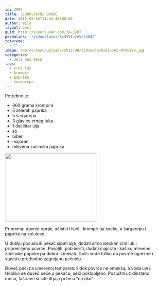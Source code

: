 ```yaml
---
id: 3997
title: JEDNOSTAVNI ĐUVEČ
date: 2012-08-16T11:43:43+00:00
author: mila
layout: post
guid: http://superkuvar.com/?p=3997
permalink: '/jednostavni-%c4%91uve%c4%8d/'
totvreme:
  - ""
image: /wp-content/uploads/2012/08/Jednostavnidjuveč-940x198.jpg
categories:
  - Jela bez mesa
tags:
  - crni luk
  - krompir
  - paprike
  - šargarepa
---
```

Potrebno je:

  * 800 grama krompira
  * 5 zelenih paprika
  * 5 šargarepa
  * 3 glavice crnog luka
  * 1 decilitar ulja
  * so
  * biber
  * majoran
  * mlevena začinska paprika

<img class="alignnone size-medium wp-image-3998" title="Jednostavnidjuveč" src="//superkuvar.com/wp-content/uploads/2012/08/Jednostavnidjuve%C4%8D-300x225.jpg" alt="" width="300" height="225" /> 

Priprema: povrće oprati, očistiti i iseći, krompir na kocke, a šargarepu i paprike na kolutove.

U dublju posudu ili pekač sipati ulje, dodati sitno iseckan crni luk i pripremljeno povrće. Posoliti, pobiberiti, dodati majoran i kašiku mlevene začinske paprike pa dobro izmešati. Doliti vode toliko da povrće ogrezne i staviti u prethodno zagrejanu pećnicu.

Đuveč peći na umerenoj temperaturi dok povrće ne omekša, a voda uvri. Ukoliko se đuveč peče u pekaču, peći poklopljeno. Poslužiti uz dinstano meso, faširane šnicle ili jaja pržena &#8221;na oko&#8221;.